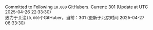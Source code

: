 Committed to Following `10,000` GitHubers. Current: <!-- FOLLOWING_COUNT -->301<!-- FOLLOWING_COUNT --> (Update at UTC <!-- LAST_UPDATED -->2025-04-26 22:33:30<!-- LAST_UPDATED -->)<br>
致力于关注`10,000`个GitHuber。当前：<!-- FOLLOWING_COUNT -->301<!-- FOLLOWING_COUNT --> (更新于北京时间 <!-- LAST_UPDATED_CST -->2025-04-27 06:33:30<!-- LAST_UPDATED_CST -->)
